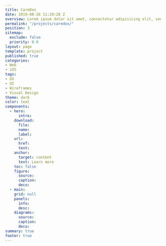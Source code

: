 ```yaml
---
title: CareDox
date: 2019-08-26 11:29:28 Z
overview: Lorem ipsum dolor sit amet, consectetur adipisicing elit, sed do eiusmod tempor incididunt ut labore et dolore magna aliqua. Ut enim ad minim veniam, quis nostrud exercitation ullamco laboris nisi ut aliquip ex ea commodo consequat. Duis aute irure dolor in reprehenderit in voluptate velit esse cillum dolore eu fugiat nulla pariatur.
permalink: "/projects/caredox/"
position: 3
sitemap:
  exclude: false
  priority: 0.9
layout: page
template: project
published: true
categories:
- Web
- iOS
tags:
- UX
- UI
- Wireframes
- Visual Design
theme: dark
color: teal
components:
  - hero:
      intro:
    download:
      file:
      name:
      label:
    url:
      href:
      text:
    anchor:
      target: content
      text: Learn more
    toc: false
    figure:
      source:
      caption:
      deco:
  - main:
    grid: null
    panels:
      info:
      desc:
    diagrams:
      source:
      caption:
      deco:
summary: true
footer: true
---
```

